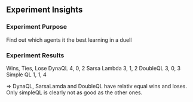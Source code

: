 
## Experiment Insights

### Experiment Purpose
Find out which agents it the best learning in a duell

### Experiment Results
Wins, Ties, Lose
DynaQL          4, 0, 2
Sarsa Lambda    3, 1, 2
DoubleQL        3, 0, 3
Simple QL       1, 1, 4

=> DynaQL, SarsaLamda and DoubleQL have relativ equal wins and loses. Only simpleQL is clearly not as good as the other ones.
